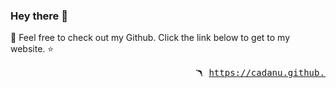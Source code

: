### Hey there 👋
💫 Feel free to check out my Github. Click the link below to get to my website. ⭐<br>
<pre>                                   🪃 <a href="https://cadanu.github.io">https://cadanu.github.io</a></pre>

<!--
**cadanu/cadanu** is a ✨ _special_ ✨ repository because its `README.md` (this file) appears on your GitHub profile.

Here are some ideas to get you started:

- 🔭 I’m currently working on ...
- 🌱 I’m currently learning ...
- 👯 I’m looking to collaborate on ...
- 🤔 I’m looking for help with ...
- 💬 Ask me about ...
- 📫 How to reach me: ...
- 😄 Pronouns: ...
- ⚡ Fun fact: ...
-->
